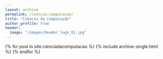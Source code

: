 ```yaml
---
layout: archive
permalink: /ciencia-computacao/
title: "Ciência da Computação"
author_profile: true
header:
  image: "/images/header_logo_01.jpg"
---
```


{% for post in site.cienciadacomputacao %}
  {% include archive-single.html %}
{% endfor %}